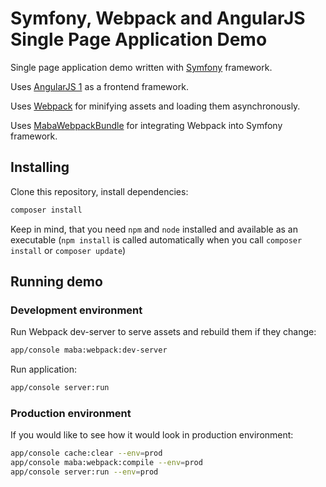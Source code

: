 Symfony, Webpack and AngularJS Single Page Application Demo
=========

Single page application demo written with [Symfony](https://symfony.com/) framework.

Uses [AngularJS 1](https://angularjs.org/) as a frontend framework.

Uses [Webpack](https://webpack.github.io/) for minifying assets and loading them asynchronously. 

Uses [MabaWebpackBundle](https://github.com/mariusbalcytis/webpack-bundle) for integrating Webpack into Symfony framework.

## Installing

Clone this repository, install dependencies:

```bash
composer install
```

Keep in mind, that you need `npm` and `node` installed and available as an executable
(`npm install` is called automatically when you call `composer install` or `composer update`)

## Running demo

### Development environment

Run Webpack dev-server to serve assets and rebuild them if they change:

```bash
app/console maba:webpack:dev-server
```

Run application:

```bash
app/console server:run
```

### Production environment

If you would like to see how it would look in production environment:

```bash
app/console cache:clear --env=prod
app/console maba:webpack:compile --env=prod
app/console server:run --env=prod
```
